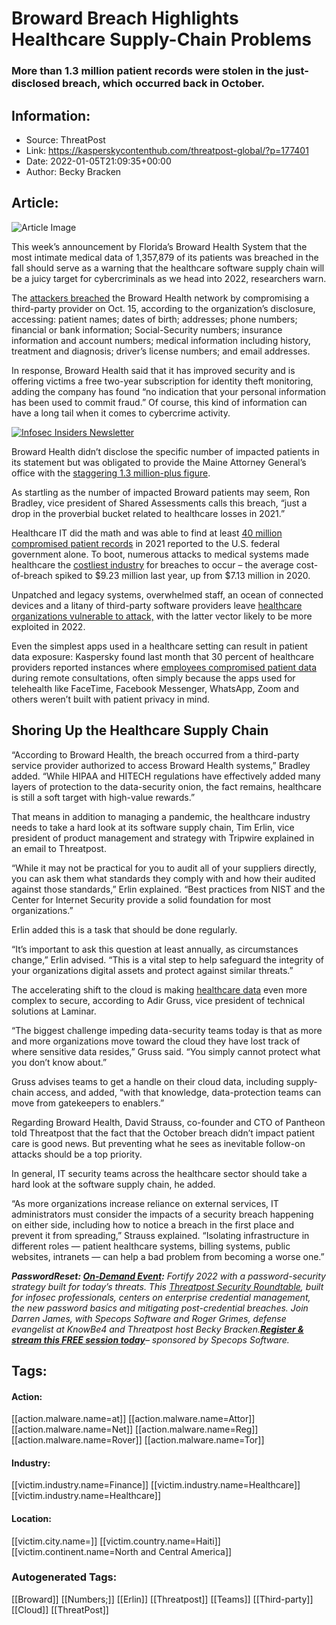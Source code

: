 # Broward Breach Highlights Healthcare Supply-Chain Problems
### More than 1.3 million patient records were stolen in the just-disclosed breach, which occurred back in October.

## Information:
+ Source: ThreatPost
+ Link: https://kasperskycontenthub.com/threatpost-global/?p=177401
+ Date: 2022-01-05T21:09:35+00:00
+ Author: Becky Bracken


## Article:
![Article Image](https://media.threatpost.com/wp-content/uploads/sites/103/2020/12/02155123/covid19-healthcare.jpg)

This week’s announcement by Florida’s Broward Health System that the most intimate medical data of 1,357,879 of its patients was breached in the fall should serve as a warning that the healthcare software supply chain will be a juicy target for cybercriminals as we head into 2022, researchers warn.


The [attackers breached](https://browardhealth.org/pages/data-incident) the Broward Health network by compromising a third-party provider on Oct. 15, according to the organization’s disclosure, accessing: patient names; dates of birth; addresses; phone numbers; financial or bank information; Social-Security numbers; insurance information and account numbers; medical information including history, treatment and diagnosis; driver’s license numbers; and email addresses.


In response, Broward Health said that it has improved security and is offering victims a free two-year subscription for identity theft monitoring, adding the company has found “no indication that your personal information has been used to commit fraud.” Of course, this kind of information can have a long tail when it comes to cybercrime activity.


[![Infosec Insiders Newsletter](https://media.threatpost.com/wp-content/uploads/sites/103/2021/07/10165815/infosec_insiders_in_article_promo.png)](https://threatpost.com/infosec-insider-subscription-page/?utm_source=ART&utm_medium=ART&utm_campaign=InfosecInsiders_Newsletter_Promo/)


Broward Health didn’t disclose the specific number of impacted patients in its statement but was obligated to provide the Maine Attorney General’s office with the [staggering 1.3 million-plus figure](https://apps.web.maine.gov/online/aeviewer/ME/40/88826ba0-148a-468d-9a86-5528850896fa.shtml).


As startling as the number of impacted Broward patients may seem, Ron Bradley, vice president of Shared Assessments calls this breach, “just a drop in the proverbial bucket related to healthcare losses in 2021.”


Healthcare IT did the math and was able to find at least [40 million compromised patient records](https://www.healthcareitnews.com/news/biggest-healthcare-data-breaches-2021) in 2021 reported to the U.S. federal government alone. To boot, numerous attacks to medical systems made healthcare the [costliest industry](https://t.yesware.com/tt/d4cbe999a3c01a125ce6c4ad5413aa68908fb92e/056c83c15fe7b356cd763926bc6ce7bd/2cbffa173d8608356e08751920cfecb3/thehackernews.com/2021/11/unique-challenges-to-cyber-security-in.html) for breaches to occur – the average cost-of-breach spiked to $9.23 million last year, up from $7.13 million in 2020.


Unpatched and legacy systems, overwhelmed staff, an ocean of connected devices and a litany of third-party software providers leave [healthcare organizations vulnerable to attack,](https://threatpost.com/healthcare-prey-ransomware-cyberattacks/167525/) with the latter vector likely to be more exploited in 2022.


Even the simplest apps used in a healthcare setting can result in patient data exposure: Kaspersky found last month that 30 percent of healthcare providers reported instances where [employees compromised patient data](https://www.globenewswire.com/en/news-release/2021/12/20/2355289/0/en/Almost-a-third-of-clinicians-have-had-their-patients-data-compromised-when-conducting-remote-telehealth-sessions.html) during remote consultations, often simply because the apps used for telehealth like FaceTime, Facebook Messenger, WhatsApp, Zoom and others weren’t built with patient privacy in mind.


**Shoring Up the Healthcare Supply Chain**
------------------------------------------


“According to Broward Health, the breach occurred from a third-party service provider authorized to access Broward Health systems,” Bradley added. “While HIPAA and HITECH regulations have effectively added many layers of protection to the data-security onion, the fact remains, healthcare is still a soft target with high-value rewards.”


That means in addition to managing a pandemic, the healthcare industry needs to take a hard look at its software supply chain, Tim Erlin, vice president of product management and strategy with Tripwire explained in an email to Threatpost.


“While it may not be practical for you to audit all of your suppliers directly, you can ask them what standards they comply with and how their audited against those standards,” Erlin explained. “Best practices from NIST and the Center for Internet Security provide a solid foundation for most organizations.”


Erlin added this is a task that should be done regularly.


“It’s important to ask this question at least annually, as circumstances change,” Erlin advised. “This is a vital step to help safeguard the integrity of your organizations digital assets and protect against similar threats.”


The accelerating shift to the cloud is making [healthcare data](https://threatpost.com/cyberattacks-healthcare-spike-ransomware/162770/) even more complex to secure, according to Adir Gruss, vice president of technical solutions at Laminar.


“The biggest challenge impeding data-security teams today is that as more and more organizations move toward the cloud they have lost track of where sensitive data resides,” Gruss said. “You simply cannot protect what you don’t know about.”


Gruss advises teams to get a handle on their cloud data, including supply-chain access, and added, “with that knowledge, data-protection teams can move from gatekeepers to enablers.”


Regarding Broward Health, David Strauss, co-founder and CTO of Pantheon told Threatpost that the fact that the October breach didn’t impact patient care is good news. But preventing what he sees as inevitable follow-on attacks should be a top priority.


In general, IT security teams across the healthcare sector should take a hard look at the software supply chain, he added.


“As more organizations increase reliance on external services, IT administrators must consider the impacts of a security breach happening on either side, including how to notice a breach in the first place and prevent it from spreading,” Strauss explained. “Isolating infrastructure in different roles — patient healthcare systems, billing systems, public websites, intranets — can help a bad problem from becoming a worse one.”


***Password******Reset: [On-Demand Event](https://threatpost.com/webinars/password-reset-claiming-control-of-credentials-to-stop-attacks/):*** *Fortify 2022 with a password-security strategy built for today’s threats. This [Threatpost Security Roundtable](https://threatpost.com/webinars/password-reset-claiming-control-of-credentials-to-stop-attacks/), built for infosec professionals, centers on enterprise credential management, the new password basics and mitigating post-credential breaches. Join Darren James, with Specops Software and Roger Grimes, defense evangelist at KnowBe4 and Threatpost host Becky Bracken.****[Register & stream this FREE session today](https://threatpost.com/webinars/password-reset-claiming-control-of-credentials-to-stop-attacks/)****– sponsored by Specops Software.*





## Tags:

#### Action:
[[action.malware.name=at]] [[action.malware.name=Attor]] [[action.malware.name=Net]] [[action.malware.name=Reg]] [[action.malware.name=Rover]] [[action.malware.name=Tor]]

#### Industry:
[[victim.industry.name=Finance]] [[victim.industry.name=Healthcare]] [[victim.industry.name=Healthcare]]

#### Location:
[[victim.city.name=]] [[victim.country.name=Haiti]] [[victim.continent.name=North and Central America]]

### Autogenerated Tags:
[[Broward]] [[Numbers;]] [[Erlin]] [[Threatpost]] [[Teams]] [[Third-party]] [[Cloud]] [[ThreatPost]]

